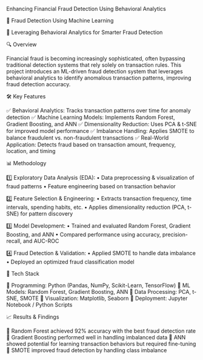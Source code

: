 Enhancing Financial Fraud Detection Using Behavioral Analytics

📌 Fraud Detection Using Machine Learning

🚀 Leveraging Behavioral Analytics for Smarter Fraud Detection

🔍 Overview

Financial fraud is becoming increasingly sophisticated, often bypassing traditional detection systems that rely solely on transaction rules. This project introduces an ML-driven fraud detection system that leverages behavioral analytics to identify anomalous transaction patterns, improving fraud detection accuracy.

🛠️ Key Features

✅ Behavioral Analytics: Tracks transaction patterns over time for anomaly detection
✅ Machine Learning Models: Implements Random Forest, Gradient Boosting, and ANN
✅ Dimensionality Reduction: Uses PCA & t-SNE for improved model performance
✅ Imbalance Handling: Applies SMOTE to balance fraudulent vs. non-fraudulent transactions
✅ Real-World Application: Detects fraud based on transaction amount, frequency, location, and timing

📊 Methodology

1️⃣ Exploratory Data Analysis (EDA):
	•	Data preprocessing & visualization of fraud patterns
	•	Feature engineering based on transaction behavior

2️⃣ Feature Selection & Engineering:
	•	Extracts transaction frequency, time intervals, spending habits, etc.
	•	Applies dimensionality reduction (PCA, t-SNE) for pattern discovery

3️⃣ Model Development:
	•	Trained and evaluated Random Forest, Gradient Boosting, and ANN
	•	Compared performance using accuracy, precision-recall, and AUC-ROC

4️⃣ Fraud Detection & Validation:
	•	Applied SMOTE to handle data imbalance
	•	Deployed an optimized fraud classification model

📌 Tech Stack

🔹 Programming: Python (Pandas, NumPy, Scikit-Learn, TensorFlow)
🔹 ML Models: Random Forest, Gradient Boosting, ANN
🔹 Data Processing: PCA, t-SNE, SMOTE
🔹 Visualization: Matplotlib, Seaborn
🔹 Deployment: Jupyter Notebook / Python Scripts

📈 Results & Findings

📌 Random Forest achieved 92% accuracy with the best fraud detection rate
📌 Gradient Boosting performed well in handling imbalanced data
📌 ANN showed potential for learning transaction behaviors but required fine-tuning
📌 SMOTE improved fraud detection by handling class imbalance
